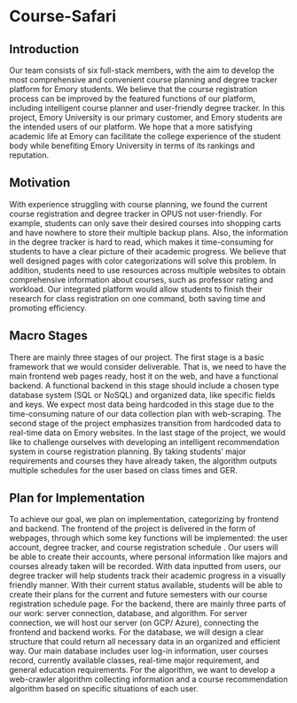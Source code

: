 # Course-Safari
## Introduction
Our team consists of six full-stack members, with the aim to develop the most comprehensive and convenient course planning and degree tracker platform for Emory students. We believe that the course registration process can be improved by the featured functions of our platform, including intelligent course planner and user-friendly degree tracker. In this project, Emory University is our primary customer, and Emory students are the intended users of our platform. We hope that a more satisfying academic life at Emory can facilitate the college experience of the student body while benefiting Emory University in terms of its rankings and reputation.
## Motivation
With experience struggling with course planning, we found the current course registration and degree tracker in OPUS not user-friendly. For example, students can only save their desired courses into shopping carts and have nowhere to store their multiple backup plans. Also, the information in the degree tracker is hard to read, which makes it time-consuming for students to have a clear picture of their academic progress. We believe that well designed pages with color categorizations will solve this problem. In addition, students need to use resources across multiple websites to obtain comprehensive information about courses, such as professor rating and workload. Our integrated platform would allow students to finish their research for class registration on one command, both saving time and promoting efficiency.
## Macro Stages
There are mainly three stages of our project. The first stage is a basic framework that we would consider deliverable. That is, we need to have the main frontend web pages ready, host it on the web, and have a functional backend. A functional backend in this stage should include a chosen type database system (SQL or NoSQL) and organized data, like specific fields and keys. We expect most data being hardcoded in this stage due to the time-consuming nature of our data collection plan with web-scraping. The second stage of the project emphasizes transition from hardcoded data to real-time data on Emory websites. In the last stage of the project, we would like to challenge ourselves with developing an intelligent recommendation system in course registration planning. By taking students’ major requirements and courses they have already taken, the algorithm outputs multiple schedules for the user based on class times and GER.
## Plan for Implementation
To achieve our goal, we plan on implementation, categorizing by frontend and backend. The frontend of the project is delivered in the form of webpages, through which some key functions will be implemented: the user account, degree tracker, and course registration schedule . Our users will be able to create their accounts, where personal information like majors and courses already taken will be recorded. With data inputted from users, our degree tracker will help students track their academic progress in a visually friendly manner. With their current status available, students will be able to create their plans for the current and future semesters with our course registration schedule page. For the backend, there are mainly three parts of our work: server connection, database, and algorithm. For server connection, we will host our server (on GCP/ Azure), connecting the frontend and backend works. For the database, we will design a clear structure that could return all necessary data in an organized and efficient way. Our main database includes user log-in information, user courses record, currently available classes, real-time major requirement, and general education requirements. For the algorithm, we want to develop a web-crawler algorithm collecting information and a course recommendation algorithm based on specific situations of each user.
